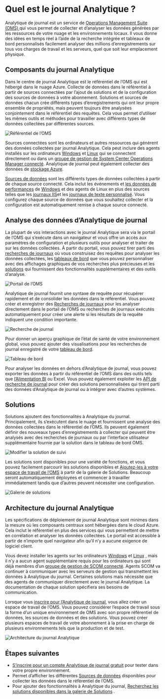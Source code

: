 <properties
   pageTitle="Quel est le journal Analytique ? | Microsoft Azure"
   description="Analytique de journal est un service en opérations Management Suite (OMS) qui vous permet de collecter et d’analyser les données opérationnelles générées par les ressources de votre nuage et environnement sur site.  Cet article fournit une vue d’ensemble des différents composants de journal Analytique et liens vers le contenu détaillé."
   services="log-analytics"
   documentationCenter=""
   authors="bwren"
   manager="jwhit"
   editor="tysonn" />
<tags
   ms.service="log-analytics"
   ms.devlang="na"
   ms.topic="hero-article"
   ms.tgt_pltfrm="na"
   ms.workload="infrastructure-services"
   ms.date="09/06/2016"
   ms.author="bwren" />

# <a name="what-is-log-analytics"></a>Quel est le journal Analytique ?
Analytique de journal est un service de [Operations Management Suite \(OMS\) ](../operations-management-suite/operations-management-suite-overview.md) qui vous permet de collecter et d’analyser les données générées par les ressources de votre nuage et les environnements locaux. Il vous donne des idées en temps réel à l’aide de la recherche intégrée et tableaux de bord personnalisés facilement analyser des millions d’enregistrements sur tous vos charges de travail et les serveurs, quel que soit leur emplacement physique.


## <a name="log-analytics-components"></a>Composants du journal Analytique
Dans le centre de journal Analytique est le référentiel de l’OMS qui est hébergé dans le nuage Azure.  Collecte de données dans le référentiel à partir de sources connectées par l’ajout de solutions et de la configuration des sources de données à votre abonnement.  Solutions et sources de données chacun crée différents types d’enregistrements qui ont leur propre ensemble de propriétés, mais peuvent toujours être analysées conjointement dans le référentiel des requêtes.  Cela vous permet d’utiliser les mêmes outils et méthodes pour travailler avec différents types de données collectées par différentes sources.


![Référentiel de l’OMS](media/log-analytics-overview/overview.png)


Sources connectées sont les ordinateurs et autres ressources qui génèrent des données collectées par journal Analytique.  Cela peut inclure des agents installés sur les ordinateurs [Windows](log-analytics-windows-agents.md) et [Linux](log-analytics-linux-agents.md) qui se connectent directement ou dans un [groupe de gestion de System Center Operations Manager connecté](log-analytics-om-agents.md).  Analytique de journal peut également collecter des données de [stockage Azure](log-analytics-azure-storage.md).

[Sources de données](log-analytics-data-sources.md) sont les différents types de données collectées à partir de chaque source connecté.  Cela inclut les événements et [les données de performances](log-analytics-data-sources-performance-counters.md) de [Windows](log-analytics-data-sources-windows-events.md) et des agents de Linux en plus des sources telles que les [journaux IIS](log-analytics-data-sources-iis-logs.md)et les [journaux de texte personnalisé](log-analytics-data-sources-custom-logs.md).  Vous configurez chaque source de données que vous souhaitez collecter et la configuration est automatiquement remise à chaque source connecté.


## <a name="analyzing-log-analytics-data"></a>Analyse des données d’Analytique de journal
La plupart de vos interactions avec le journal Analytique sera via le portail de l’OMS qui s’exécute dans un navigateur et vous offre un accès aux paramètres de configuration et plusieurs outils pour analyser et traiter de sur les données collectées.  À partir du portail, vous pouvez tirer parti des [recherches de journaux](log-analytics-log-searches.md) où vous construisez des requêtes pour analyser les données collectées, les [tableaux de bord](log-analytics-dashboards.md) que vous pouvez personnaliser avec des affichages graphiques de vos recherches plus précieuses et les [solutions](log-analytics-add-solutions.md) qui fournissent des fonctionnalités supplémentaires et des outils d’analyse.

![Portail de l’OMS](media/log-analytics-overview/portal.png)


Analytique de journal fournit une syntaxe de requête pour récupérer rapidement et de consolider les données dans le référentiel.  Vous pouvez créer et enregistrer des [Recherches de journaux](log-analytics-log-searches.md) pour les analyser directement dans le portail de l’OMS ou recherches de journaux exécutés automatiquement pour créer une alerte si les résultats de la requête indiquent une condition importante.

![Recherche de journal](media/log-analytics-overview/log-search.png)

Pour donner un aperçu graphique de l’état de santé de votre environnement global, vous pouvez ajouter des visualisations pour les recherches de journal enregistré de votre [tableau de bord](log-analytics-dashboards.md).   

![Tableau de bord](media/log-analytics-overview/dashboard.png)

Pour analyser les données en dehors d’Analytique de journal, vous pouvez exporter les données à partir du référentiel de l’OMS dans des outils tels que [l’Alimentation BI](log-analytics-powerbi.md) ou Excel.  Vous pouvez également exploiter les [API de recherche de journal](log-analytics-log-search-api.md) pour créer des solutions personnalisées qui tirent parti des données d’Analytique de journal ou à intégrer avec d’autres systèmes.

## <a name="solutions"></a>Solutions
Solutions ajoutent des fonctionnalités à Analytique du journal.  Principalement, ils s’exécutent dans le nuage et fournissent une analyse des données collectées dans le référentiel de l’OMS. Ils peuvent également définir des nouveaux types d’enregistrements à collecter qui peuvent être analysés avec des recherches de journaux ou par l’interface utilisateur supplémentaire fournie par la solution dans le tableau de bord OMS.  

![Modifier la solution de suivi](media/log-analytics-overview/change-tracking.png)


Les solutions sont disponibles pour une variété de fonctions, et vous pouvez facilement parcourir les solutions disponibles et [Ajoutez-les à votre espace de travail de l’OMS](log-analytics-add-solutions.md) à partir de la galerie de Solutions.  Beaucoup seront automatiquement déployées et commencer à travailler immédiatement tandis que d’autres peuvent nécessiter une configuration.

![Galerie de solutions](media/log-analytics-overview/solution-gallery.png)

## <a name="log-analytics-architecture"></a>Architecture du journal Analytique
Les spécifications de déploiement de journal Analytique sont minimes dans la mesure où les composants centraux sont hébergées dans le cloud Azure.  Cela inclut le référentiel en plus des services qui vous permettent de mettre en corrélation et analyser les données collectées.  Le portail est accessible à partir de n’importe quel navigateur afin qu’il n’y a aucune exigence de logiciel client.

Vous devez installer les agents sur les ordinateurs [Windows](log-analytics-windows-agents.md) et [Linux](log-analytics-linux-agents.md) , mais il n’y a aucun agent supplémentaire requis pour les ordinateurs qui sont déjà membres d’un [groupe de gestion de SCOM connecté](log-analytics-om-agents.md).  Agents SCOM va continuer à communiquer avec les serveurs de gestion qui transmettent les données à Analytique du journal.  Certaines solutions mais nécessite que des agents de communiquer directement avec le journal Analytique.  La documentation de chaque solution spécifiera ses besoins de communication.

Lorsque vous [inscrire pour l’Analytique de journal](log-analytics-get-started.md), vous allez créer un espace de travail de l’OMS.  Vous pouvez considérer l’espace de travail sous la forme d’un unique environnement de OMS avec son propre référentiel de données, les sources de données et des solutions. Vous pouvez créer plusieurs espaces de travail de votre abonnement à la prise en charge de plusieurs environnements tels que la production et de test.

![Architecture du journal Analytique](media/log-analytics-overview/architecture.png)


## <a name="next-steps"></a>Étapes suivantes

- [S’inscrire pour un compte Analytique de journal gratuit](log-analytics-get-started.md) pour tester dans votre propre environnement.
- Permet d’afficher les différentes [Sources de données](log-analytics-data-sources.md) disponibles pour collecter les données dans le référentiel de l’OMS.
- Pour ajouter des fonctionnalités à Analytique du journal, [Recherchez les solutions disponibles dans la galerie de Solutions](log-analytics-add-solutions.md) .
